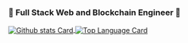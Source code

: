 ### 👋  Full Stack Web and Blockchain Engineer 👋

<a href="https://github.com/akiraplusplus">
  <img align="center" alt="Github stats Card" src="https://github-readme-stats.vercel.app/api?username=akiraplusplus&line_height=40&show_icons=true&theme=dark" />
</a>

<!-- Top Languages Card      -->
<a href="https://github.com/akiraplusplus">
  <img align="center" alt="Top Language Card" src="https://github-readme-stats.vercel.app/api/top-langs/?username=akiraplusplus&theme=dark" />
</a>
